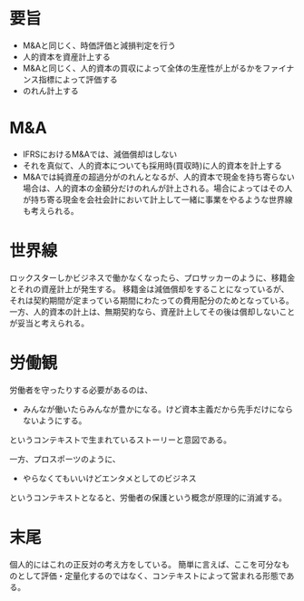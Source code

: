 # 要旨

- M&Aと同じく、時価評価と減損判定を行う
- 人的資本を資産計上する
- M&Aと同じく、人的資本の買収によって全体の生産性が上がるかをファイナンス指標によって評価する
- のれん計上する


# M&A

- IFRSにおけるM&Aでは、減価償却はしない
- それを真似て、人的資本についても採用時(買収時)に人的資本を計上する
- M&Aでは純資産の超過分がのれんとなるが、人的資本で現金を持ち寄らない場合は、人的資本の金額分だけのれんが計上される。場合によってはその人が持ち寄る現金を会社会計において計上して一緒に事業をやるような世界線も考えられる。


# 世界線

ロックスターしかビジネスで働かなくなったら、プロサッカーのように、移籍金とそれの資産計上が発生する。
移籍金は減価償却をすることになっているが、それは契約期間が定まっている期間にわたっての費用配分のためとなっている。
一方、人的資本の計上は、無期契約なら、資産計上してその後は償却しないことが妥当と考えられる。


# 労働観

労働者を守ったりする必要があるのは、

- みんなが働いたらみんなが豊かになる。けど資本主義だから先手だけにならないようにする。

というコンテキストで生まれているストーリーと意図である。

一方、プロスポーツのように、

- やらなくてもいいけどエンタメとしてのビジネス

というコンテキストとなると、労働者の保護という概念が原理的に消滅する。


# 末尾

個人的にはこれの正反対の考え方をしている。
簡単に言えば、ここを可分なものとして評価・定量化するのではなく、コンテキストによって営まれる形態である。
